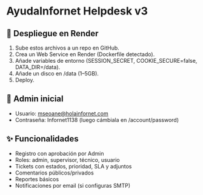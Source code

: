 # AyudaInfornet Helpdesk v3

## 🚀 Despliegue en Render
1. Sube estos archivos a un repo en GitHub.
2. Crea un Web Service en Render (Dockerfile detectado).
3. Añade variables de entorno (SESSION_SECRET, COOKIE_SECURE=false, DATA_DIR=/data).
4. Añade un disco en /data (1–5GB).
5. Deploy.

## 👤 Admin inicial
- Usuario: mseoane@holainfornet.com
- Contraseña: Infornet1138
(luego cámbiala en /account/password)

## ✨ Funcionalidades
- Registro con aprobación por Admin
- Roles: admin, supervisor, técnico, usuario
- Tickets con estados, prioridad, SLA y adjuntos
- Comentarios públicos/privados
- Reportes básicos
- Notificaciones por email (si configuras SMTP)
